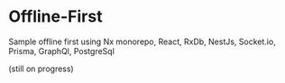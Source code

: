 # Offline-First

Sample offline first using Nx monorepo, React, RxDb, NestJs, Socket.io, Prisma, GraphQl, PostgreSql

(still on progress)